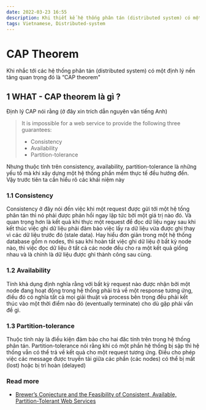 ```yaml
---
date: 2022-03-23 16:55
description: Khi thiết kế hệ thống phân tán (distributed system) có một định lý nền tảng quan trọng đó là CAP theorem. Trong bài viết này chúng ta cùng tìm hiểu về các khía cạnh này cuả định lý này
tags: Vietnamese, Distributed-system
---
```


# CAP Theorem

Khi nhắc tới các hệ thống phân tán (distributed system) có một định lý nền tảng quan trọng đó là “CAP theorem"

## 1 WHAT - CAP theorem là gì ?

Định lý CAP nói rằng (ở đây xin trích dẫn nguyên văn tiếng Anh)

>It is impossible for a web service to provide the following three guarantees:
> * Consistency
> * Availability
> * Partition-tolerance

Nhưng thuộc tính trên consistency, availability, partition-tolerance là những yếu tố mà khi xây dựng một hệ thống phần mềm thực tế đều hướng đến. Vậy trước tiên ta cần hiểu rõ các khái niệm này

### 1.1 Consistency
Consistency ở đây nói đến việc khi một request được gửi tới một hệ tống phân tán thì nó phải được phản hồi ngay lập tức bởi một giá trị nào đó. Và quan trọng hơn là kết quả khi thực một request để đọc dữ liệu ngay sau khi kết thúc việc ghi dữ liệu phải đảm bảo việc lấy ra dữ liệu vừa được ghi thay vì các dữ liệu trước đó (stale data). Hay hiểu đơn giản trong một hệ thống database gồm n nodes, thì sau khi hoàn tất việc ghi dữ liệu ở bất kỳ node nào, thì việc đọc dữ liệu ở tất cả các node đều cho ra một kết quả giống nhau và là chính là dữ liệu được ghi thành công sau cùng.

### 1.2 Availability
Tính khả dụng định nghĩa rằng với bất kỳ request nào được nhận bởi một node đang hoạt động trong hệ thống phải trả về một response tương ứng, điều đó có nghĩa tất cả mọi giải thuật và process bên trọng đều phải kết thúc vào một thời điểm nào đó (eventually terminate) cho dù gặp phải vấn đề gì.

### 1.3 Partition-tolerance
Thuộc tính này là điều kiện đảm bảo cho hai đăc tính trên trong hệ thống phân tán. Partition-tolerance nói rằng khi có một phần hệ thống bị sập thì hệ thống vẫn có thể trả về kết quả cho một request tương ứng. Điều cho phép việc các message được truyền tải giữa các phần (các nodes) có thể bị mất (lost) hoặc bị trì hoàn (delayed) 

### Read more

* [Brewer’s Conjecture and the Feasibility of
Consistent, Available, Partition-Tolerant Web
Services](https://awoc.wolski.fi/dlib/big-data/GiLy02-CAP.pdf)
